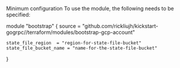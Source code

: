 Minimum configuration
To use the module, the following needs to be specified:

module "bootstrap" {
    source = "github.com/rickliujh/kickstart-gogrpc//terraform/modules/bootstrap-gcp-account"

    state_file_region  = "region-for-state-file-bucket"
    state_file_bucket_name = "name-for-the-state-file-bucket"
}
